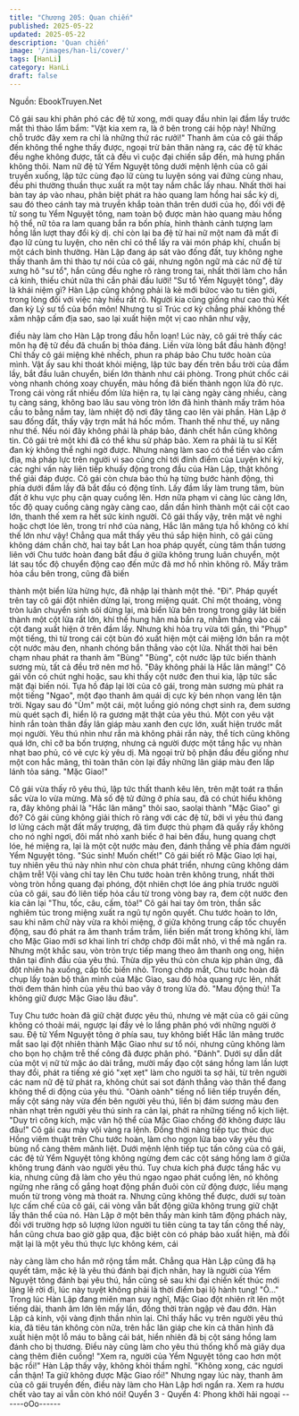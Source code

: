 ```yaml
---
title: "Chương 205: Quan chiến"
published: 2025-05-22
updated: 2025-05-22
description: 'Quan chiến'
image: '/images/han-li/cover/'
tags: [HanLi]
category: HanLi
draft: false
---
```


Nguồn: EbookTruyen.Net

Cô gái sau khi phân phó các đệ tử xong, mới quay đầu nhìn lại
đầm lầy trước mắt thì thào lẩm bẩm: "Vật kia xem ra, là ở bên
trong cái hộp này! Những chỗ trước đây xem ra chỉ là những thứ
rác rưởi!"
Thanh âm của cô gái thấp đến không thể nghe thấy được, ngoại
trừ bản thân nàng ra, các đệ tử khác đều nghe không được, tất cả
đều vì cuộc đại chiến sắp đến, mà hưng phấn không thôi.
Nam nữ đệ tử Yểm Nguyệt tông dưới mệnh lệnh của cô gái
truyền xuống, lập tức cùng đạo lữ cùng tu luyện sóng vai đứng
cùng nhau, đều phi thường thuần thục xuất ra một tay nắm chắc
lấy nhau.
Nhất thời hai bàn tay áp vào nhau, phân biệt phát ra hào quang
lam hồng hai sắc kỳ dị, sau đó theo cánh tay mà truyền khắp toàn
thân trên dưới của họ, đối với đệ tử song tu Yểm Nguyệt tông,
nam toàn bộ được màn hào quang màu hồng hộ thể, nữ tỏa ra
lam quang bắn ra bốn phía, hình thành cảnh tượng lam hồng lần
lượt thay đổi kỳ dị. chỉ còn lại ba đệ tử hai nữ một nam đã mất đi
đạo lữ cùng tu luyện, cho nên chỉ có thể lấy ra vài món pháp khí,
chuẩn bị một cách bình thường.
Hàn Lập đang áp sát vào đống đất, tuy không nghe thấy thanh âm
thì thào tự nói của cô gái, nhưng ngôn ngữ mà các nữ đệ tử xưng
hô "sư tổ", hắn cũng đều nghe rõ ràng trong tai, nhất thời làm cho
hắn cả kinh, thiếu chút nữa thì cắn phải đầu lưỡi!
"Sư tổ Yểm Nguyệt tông", đây là khái niệm gì? Hàn Lập cũng
không phải là kẻ mới bứoc vào tu tiên giới, trong lòng đối với việc
này hiểu rất rõ. Người kia cũng giống như cao thủ Kết đan kỳ Lý
sư tổ của bổn môn! Nhưng tu sĩ Trúc cơ kỳ chẳng phải không thể
xâm nhập cấm địa sao, sao lại xuất hiện một vị cao nhân như vậy,

điều này làm cho Hàn Lập trong đầu hỗn loạn!
Lúc này, cô gái trẻ thấy các môn hạ đệ tử đều đã chuẩn bị thỏa
đáng. Liền vừa lòng bắt đầu hành động!
Chỉ thấy cô gái miệng khẻ nhếch, phun ra pháp bảo Chu tước
hoàn của mình. Vật ấy sau khi thoát khỏi miệng, lập tức bay đến
trên bầu trời của đầm lầy, bắt đầu luân chuyển, biến lớn thành
như cái phòng. Trong phút chốc cái vòng nhanh chóng xoay
chuyển, màu hồng đã biến thành ngọn lửa đỏ rực. Trong cái vòng
rất nhiều đốm lửa hiện ra, tụ lại càng ngày càng nhiều, càng tụ
càng sáng, không bao lâu sau vòng tròn lớn đã hình thành mấy
trăm hỏa cầu to bằng nắm tay, làm nhiệt độ nơi đây tăng cao lên
vài phần.
Hàn Lập ở sau đống đất, thấy vậy trợn mắt há hốc mồm. Thanh
thế như thế, uy năng như thế. Nếu nói đây không phải là pháp
bảo, đánh chết hắn cũng không tin.
Cô gái trẻ một khi đã có thể khu sử pháp bảo. Xem ra phải là tu sĩ
Kết đan kỳ không thể nghi ngờ được. Nhưng nàng làm sao có thể
tiến vào cấm địa, mà pháp lực trên người vì sao cũng chỉ tới đỉnh
điểm của Luyện khí kỳ, các nghi vấn này liên tiếp khuấy động
trong đầu của Hàn Lập, thật không thể giải đáp được.
Cô gái còn chưa bảo thủ hạ từng bước hành động, thì phía dưới
đầm lầy đã bắt đầu có động tĩnh. Lấy đầm lầy làm trung tâm, bùn
đất ở khu vực phụ cận quay cuồng lên. Hơn nữa phạm vi càng
lúc càng lớn, tốc độ quay cuồng càng ngày càng cao, dần dần
hình thành một cái cột cao lớn, thanh thế xem ra hết sức kinh
người.
Cô gái thấy vậy, trên mặt vẻ nghi hoặc chợt lóe lên, trong trí nhớ
của nàng, Hắc lân mãng tựa hồ không có khí thế lớn như vậy!
Chẳng qua mắt thấy yêu thú sắp hiện hình, cô gái cũng không
dám chần chờ, hai tay bắt Lan hoa pháp quyết, cùng tâm thần
tương liên với Chu tước hoàn đang bắt đầu ở giữa không trung
luân chuyển, một lát sau tốc độ chuyển động cao đến mức đã mơ
hồ nhìn không rõ. Mấy trăm hỏa cầu bên trong, cũng đã biến

thành một biển lửa hừng hực, đã nhập lại thành một thẻ.
"Đi".
Pháp quyết trên tay cô gái đột nhiên dừng lại, trong miệng quát.
Chỉ một thoáng, vòng tròn luân chuyển sinh sôi dừng lại, mà biển
lửa bên trong trong giây lát biến thành một cột lửa rất lớn, khí thế
hung hãn mà bắn ra, nhằm thẳng vào cái cột đang xuất hiện ở
trên đầm lầy.
Nhưng khi hỏa trụ vừa tới gần, thì "Phụp" một tiếng, thì từ trong
cái cột bùn đó xuất hiện một cái miệng lớn bắn ra một cột nước
màu đen, nhanh chóng bắn thẳng vào cột lửa.
Nhất thời hai bên chạm nhau phát ra thanh âm "Bùng" "Bùng", cột
nước lập tức biến thành sương mù, tất cả đều trở nên mơ hồ.
"Đây không phải là Hắc lân mãng!"
Cô gái vốn có chút nghi hoặc, sau khi thấy cột nước đen thui kia,
lập tức sắc mặt đại biến nói.
Tựa hồ đáp lại lời của cô gái, trong màn sương mù phát ra một
tiếng "Ngao", một đạo thanh âm quái dị cực kỳ bén nhọn vang lên
tận trời. Ngay sau đó "Ùm" một cái, một luồng gió nóng chợt sinh
ra, đem sương mù quét sạch đi, hiển lộ ra gương mặt thật của
yêu thú.
Một con yêu vật hình rắn toàn thân đầy lân giáp màu xanh đen
cực lớn, xuất hiện trước mắt mọi người.
Yêu thú nhìn như rắn mà không phải rắn này, thể tích cũng không
quá lớn, chỉ cỡ ba bốn trượng, nhưng cả người được một tầng
hắc vụ nhàn nhạt bao phủ, có vẻ cực kỳ yêu dị. Mà ngoại trừ bộ
phận đầu đều giống như một con hắc mãng, thì toàn thân còn lại
đầy những lân giáp màu đen lấp lánh tỏa sáng.
"Mặc Giao!"

Cô gái vừa thấy rõ yêu thú, lập tức thất thanh kêu lên, trên mặt
toát ra thần sắc vừa lo vừa mừng.
Mà số đệ tử đứng ở phía sau, đã có chút hiểu không ra, đây
không phải là "Hắc lân mãng" thôi sao, saolại thành "Mặc Giao" gì
đó?
Cô gái cũng không giải thích rõ ràng với các đệ tử, bởi vì yêu thú
đang lơ lửng cách mặt đất mấy trượng, đã tìm được thủ phạm đã
quấy rầy không cho nó nghỉ ngơi, đôi mắt nhỏ xanh biếc ở hai
bên đầu, hung quang chợt lóe, hé miệng ra, lại là một cột nước
màu đen, đánh thẳng về phía đám người Yểm Nguyệt tông.
"Súc sinh! Muốn chết!"
Cô gái biết rõ Mặc Giao lợi hại, tuy nhiên yêu thú này nhìn như
còn chưa phát triển, nhưng cũng không dám chậm trễ! Vội vàng
chỉ tay lên Chu tước hoàn trên không trung, nhất thời vòng tròn
hồng quang đại phóng, đột nhiên chợt lóe áng phía trước người
của cô gái, sau đó liên tiếp hỏa cầu từ trong vòng bay ra, đem cột
nước đen kia cản lại
"Thu, tốc, câu, cấm, tỏa!"
Cô gái hai tay ôm tròn, thần sắc nghiêm túc trong miệng xuất ra
ngũ tự ngôn quyết.
Chu tước hoàn to lớn, sau khi năm chữ này vừa ra khỏi miệng, ở
giữa không trung cấp tốc chuyển động, sau đó phát ra âm thanh
trầm trầm, liền biến mất trong không khí, làm cho Mặc Giao mới
sơ khai linh trí chớp chớp đôi mắt nhỏ, vì thế mà ngẩn ra.
Nhưng một khắc sau, vòn tròn trực tiếp mang theo âm thanh ong
ong, hiện thân tại đỉnh đầu của yêu thú. Thừa dịp yêu thú còn
chưa kịp phản ứng, đã đột nhiên hạ xuống, cấp tốc biến nhỏ.
Trong chớp mắt, Chu tước hoàn đã chụp lấy toàn bộ thân mình
của Mặc Giao, sau đó hỏa quang rực lên, nhất thời đem thân hình
của yêu thú bao vây ở trong lửa đỏ.
"Mau động thủ! Ta không giữ được Mặc Giao lâu đâu".

Tuy Chu tước hoàn đã giữ chặt được yêu thú, nhưng vẻ mặt của
cô gái cũng không có thoải mái, ngược lại đầy vẻ lo lắng phân
phó với những người ở sau.
Đệ tử Yểm Nguyệt tông ở phía sau, tuy không biết Hắc lân mãng
trước mắt sao lại đột nhiên thành Mặc Giao như sư tổ nói, nhưng
cũng không làm cho bọn họ chậm trễ thế công đã được phân phó.
"Đánh".
Dưới sự dẫn dắt của một vị nữ tử mặc áo dài trắng, mười mấy
đạo cột sáng hồng lam lần lượt thay đổi, phát ra tiếng xé gió "xẹt
xẹt" làm cho người ta sợ hãi, từ trên người các nam nữ đệ tử
phát ra, không chút sai sot đánh thẳng vào thân thể đang không
thể di động của yêu thú.
"Oành oành" tiếng nổ liên tiếp truyền đến, mấy cột sáng này vừa
đến bên người yêu thú, liền bị đám sương màu đen nhàn nhạt
trên người yêu thú sinh ra cản lại, phát ra những tiếng nổ kịch liệt.
"Duy trì công kích, mặc vân hộ thể của Mặc Giao chống đở không
được lâu đâu!" Cô gái cau mày vội vàng ra lệnh. Đồng thời nàng
tiếp tục thúc dục Hồng viêm thuật trên Chu tước hoàn, làm cho
ngọn lửa bao vây yêu thú bùng nổ càng thêm mãnh liệt.
Dưới mệnh lệnh tiếp tục tấn công của cô gái, các đệ tử Yểm
Nguyệt tông không ngừng đem các cột sáng hồng lam ở giữa
không trung đánh vào người yêu thú. Tuy chưa kích phá được
tầng hắc vụ kia, nhưng cũng đã làm cho yêu thú ngao ngao phát
cuồng lên, nó không ngừng nhe răng cố gắng hoạt động phần
đuôi còn cử động được, liều mạng muốn từ trong vòng mà thoát
ra. Nhưng cũng không thể được, dưới sự toàn lực cấm chế của
cô gái, cái vòng vẫn bất động giữa không trung giữ chặt lấy thân
thể của nó.
Hàn Lập ở một bên thấy màn kinh tâm động phách này, đối với
trường hợp sô lượng lứon người tu tiên cùng ta tay tấn công thế
này, hắn cũng chưa bao giờ gặp qua, đặc biệt còn có pháp bảo
xuất hiện, mà đối mặt lại là một yêu thú thực lực không kém, cái

này càng làm cho hắn mở rộng tầm mắt.
Chẳng qua Hàn Lập cũng đã hạ quyết tâm, mặc kệ là yêu thú
đánh bại địch nhân, hay là người của Yểm Nguyệt tông đánh bại
yêu thú, hắn cũng sẽ sau khi đại chiến kết thúc mới lặng lẽ rời đi,
lúc này tuyệt không phải là thời điểm bại lộ hành tung!
"Ô…"
Trong lúc Hàn Lập đang miên man suy nghĩ, Mặc Giao đột nhiên
rít lên một tiếng dài, thanh âm lớn lên mấy lần, đồng thời tràn
ngập vẻ đau đớn.
Hàn Lập cả kinh, vội vàng định thần nhìn lại.
Chỉ thấy hắc vụ trên người yêu thú kia, đã tiêu tán không còn
nữa, trên hắc lân giáp che kín cả thân hình đã xuất hiện một lỗ
máu to bằng cái bát, hiển nhiên đã bị cột sáng hồng lam đánh cho
bị thương. Điều này cũng làm cho yêu thú thống khổ mà giãy dụa
càng thêm điên cuồng!
"Xem ra, người của Yểm Nguyệt tông cao hơn một bậc rồi!" Hàn
Lập thấy vậy, không khỏi thầm nghĩ.
"Không xong, các ngươi cẩn thận! Ta giữ không được Mặc Giao
rồi!"
Nhưng ngay lúc này, thanh âm của cô gái truyền đến, điều này
làm cho Hàn Lập hơi ngẩn ra. Xem ra hươu chết vào tay ai vẫn
còn khó nói!
Quyển 3 - Quyển 4: Phong khởi hải ngoại
------oOo------
